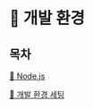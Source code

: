 # 🐣 **개발 환경**

## 목차
[🐣 Node.js](week1/settings/nodejs.md)

[🐣 개발 환경 세팅](week1/settings/settings.md)